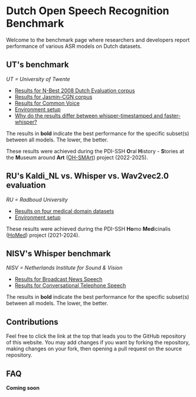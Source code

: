 <h1>Dutch Open Speech Recognition Benchmark</h1>

Welcome to the benchmark page where researchers and developers report performance of various ASR models on Dutch datasets.

<h2>UT's benchmark</h2>

*UT = University of Twente*

- [Results for N-Best 2008 Dutch Evaluation corpus](./UT/N-Best/nbest_res.md)
- [Results for Jasmin-CGN corpus](./UT/Jasmin/jasmin.md)
- [Results for Common Voice](./UT/CommonVoice/cv.md)
- [Environment setup](./UT/environment.md)
- [Why do the results differ between whisper-timestamped and faster-whisper?](./UT/analysis.md)

The results in **bold** indicate the best performance for the specific subset(s) between all models. The lower, the better.

These results were achieved during the PDI-SSH **O**ral **H**istory - **S**tories at the **M**useum around **Art** ([OH-SMArt](https://www.uva.nl/en/discipline/conservation-and-restoration/research/research-projects/oh-smart/oh-smart.html)) project (2022-2025).

<h2>RU's Kaldi_NL vs. Whisper vs. Wav2vec2.0 evaluation</h2>

*RU = Radboud University*

- [Results on four medical domain datasets](./RU/wer.md)
- [Environment setup](./RU/environment.md)

These results were achieved during the PDI-SSH **Ho**mo **Med**icinalis ([HoMed](https://homed.ruhosting.nl/)) project (2021-2024).

<h2>NISV's Whisper benchmark</h2>

*NISV = Netherlands Institute for Sound & Vision*

- [Results for Broadcast News Speech](./NISV/bn_nl/intro_bn_nl.md)
- [Results for Conversational Telephone Speech](./NISV/cts_nl/intro_cts_nl.md)

The results in **bold** indicate the best performance for the specific subset(s) between all models. The lower, the better.

## Contributions
Feel free to click the link at the top that leads you to the GitHub repository of this website. You may add changes if you want by forking the repository, making changes on your fork, then opening a pull request on the source repository.

## FAQ
**Coming soon**
